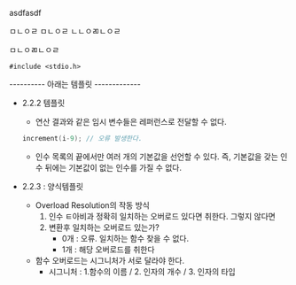 asdfasdf

ㅁㄴㅇㄹ
ㅁㄴㅇㄹ
ㄴㄴㅇㄻㄴㅇㄹ


ㅁㄴㅇㄻㄴㅇㄹ
```
#include <stdio.h>
```



---------- 아래는 템플릿 -------------
- 2.2.2 템플릿
  - 연산 결과와 같은 임시 변수들은 레퍼런스로 전달할 수 없다.
  ```cpp 
  increment(i-9); // 오류 발생한다. 
  ```
  - 인수 목록의 끝에서만 여러 개의 기본값을 선언할 수 있다. 즉, 기본값을 갖는 인수 뒤에는 기본값이 없는 인수를 가질 수 없다.

- 2.2.3 : 양식템플릿
  - Overload Resolution의 작동 방식
    1. 인수 ㅌ아비과 정확히 일치하는 오버로드 있다면 취한다. 그렇지 않다면
    2. 변환후 일치하는 오버로드 있는가?
        - 0개 : 오류. 일치하는 함수 찾을 수 없다.
        - 1개 : 해당 오버로드를 취한다
  - 함수 오버로드는 시그니처가 서로 달라야 한다. 
    - 시그니처 : 1.함수의 이름 / 2. 인자의 개수 / 3. 인자의 타입
